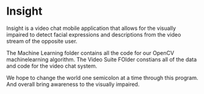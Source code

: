 # Insight

Insight is a video chat mobile application that allows for the visually impaired to detect facial expressions and descriptions from the video stream of the opposite user.

The Machine Learning folder contains all the code for our OpenCV machinelearning algorithm.
The Video Suite FOlder constians all of the data and code for the video chat system.

We hope to change the world one semicolon at a time through this program. And overall bring awareness to the visually impaired.
